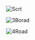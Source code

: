 ![Scrt](https://user-images.githubusercontent.com/93393815/140528502-ab499bb1-4c50-4c9e-a928-4c2a6867a592.jpg)


![3Borad](https://user-images.githubusercontent.com/93393815/140540672-7636d378-e1ea-4200-b055-0733eefc423e.jpg)


![4Road](https://user-images.githubusercontent.com/93393815/140540470-286d6d2e-1176-4603-b8d2-d599a3b4d300.jpg)
